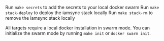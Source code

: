Run `make secrets` to add the secrets to your local docker swarm
Run `make stack-deploy` to deploy the iamsync stack locally
Run `make stack-rm` to remove the iamsync stack locally

All targets require a local docker installation in swarm mode.
You can initialize the swarm mode by running `make init` or
`docker swarm init`.

